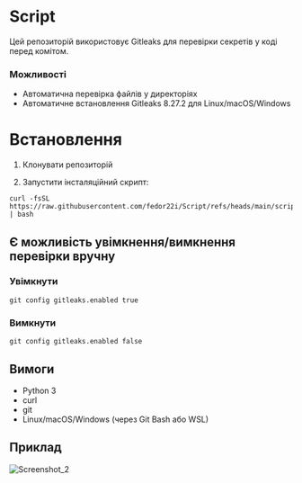 # Script

Цей репозиторій використовує Gitleaks для перевірки секретів у коді перед комітом.

### Можливості
 * Автоматична перевірка файлів у директоріях
 * Автоматичне встановлення Gitleaks 8.27.2 для Linux/macOS/Windows

# Встановлення
1. Клонувати репозиторій

2. Запустити інсталяційний скрипт:
```
curl -fsSL https://raw.githubusercontent.com/fedor22i/Script/refs/heads/main/scripts/install.sh | bash
```

## Є можливість увімкнення/вимкнення перевірки вручну

### Увімкнути
```
git config gitleaks.enabled true
```
### Вимкнути
```
git config gitleaks.enabled false
```
## Вимоги
 * Python 3
 * curl
 * git
 * Linux/macOS/Windows (через Git Bash або WSL)

## Приклад

![Screenshot_2](https://github.com/user-attachments/assets/23c18c09-3fa6-4f32-bc11-123f1703f2d0)
